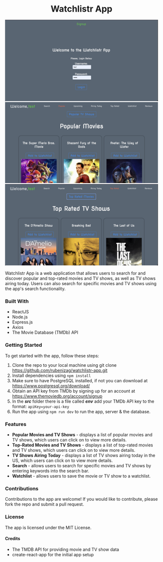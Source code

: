 <h1 align="center">Watchlistr App</h1>

![Watchlistr Login Page](/src/styles/LoginPage.png)
![Watchlistr Popular Movies](/src/styles/PopularMovies.png)
![Watchlistr Top Rated TV Shows](/src/styles/TopRatedTVShows.png)

Watchlistr App is a web application that allows users to search for and discover popular and top-rated movies and TV shows, as well as TV shows airing today. Users can also search for specific movies and TV shows using the app's search functionality.

### Built With
* ReactJS
* Node.js
* Express.js
* Axios
* The Movie Database (TMDb) API

### Getting Started

To get started with the app, follow these steps:

1. Clone the repo to your local machine using git clone https://github.com/rubenizag/watchlistr-app.git
2. Install dependencies using ```npm install```
3. Make sure to have PostgreSQL installed, if not you can download at https://www.postgresql.org/download/
4. Obtain an API key from TMDb by signing up for an account at https://www.themoviedb.org/account/signup
5. In the ***src*** folder there is a file called ***env*** add your TMDb API key to the format: ```apiKey=your-api-key```
6. Run the app using ```npm run dev``` to run the app, server & the database.


### Features

* __Popular Movies and TV Shows__ - displays a list of popular movies and TV shows, which users can click on to view more details.
* __Top-Rated Movies and TV Shows__ - displays a list of top-rated movies and TV shows, which users can click on to view more details.
* __TV Shows Airing Today__ - displays a list of TV shows airing today in the US, which users can click on to view more details.
* __Search__ - allows users to search for specific movies and TV shows by entering keywords into the search bar.
* __Watchlist__ - allows users to save the movie or TV show to a watchlist.

### Contributions

Contributions to the app are welcome! If you would like to contribute, please fork the repo and submit a pull request.

### License

The app is licensed under the MIT License.

#### Credits

* The TMDB API for providing movie and TV show data
* create-react-app for the initial app setup